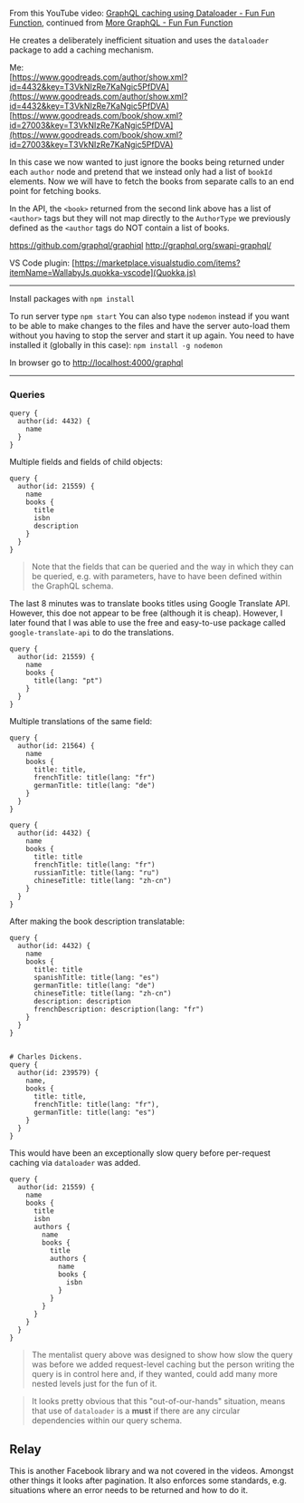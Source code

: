 From this YouTube video: [GraphQL caching using Dataloader - Fun Fun Function](https://www.youtube.com/watch?v=--AguZ20lLA), continued from [More GraphQL - Fun Fun Function](https://www.youtube.com/watch?v=RMtq0RCLuzs)

He creates a deliberately inefficient situation and uses the `dataloader` package to add a caching mechanism.

Me: <br />
[https://www.goodreads.com/author/show.xml?id=4432&key=T3VkNIzRe7KaNgic5PfDVA](https://www.goodreads.com/author/show.xml?id=4432&key=T3VkNIzRe7KaNgic5PfDVA)
[https://www.goodreads.com/book/show.xml?id=27003&key=T3VkNIzRe7KaNgic5PfDVA](https://www.goodreads.com/book/show.xml?id=27003&key=T3VkNIzRe7KaNgic5PfDVA)


In this case we now wanted to just ignore the books being returned under each `author` node and pretend that we instead only had a list of `bookId` elements. Now we will have to fetch the books from separate calls to an end point for fetching books.

In the API, the `<book>` returned from the second link above has a list of `<author>` tags but they will not map directly to the `AuthorType` we previously defined as the `<author` tags do NOT contain a list of books.



https://github.com/graphql/graphiql
http://graphql.org/swapi-graphql/

VS Code plugin: [https://marketplace.visualstudio.com/items?itemName=WallabyJs.quokka-vscode](Quokka.js)

<hr />

Install packages with `npm install`

To run server type `npm start`
You can also type `nodemon` instead if you want to be able to make changes to the files and have the server auto-load them without you having to stop the server and start it up again.
You need to have installed it (globally in this case): `npm install -g nodemon`

In browser go to [http://localhost:4000/graphql](http://localhost:4000/graphql)

<hr />

### Queries

	query {
	  author(id: 4432) {
	    name
	  }
	}

Multiple fields and fields of child objects:

	query {
	  author(id: 21559) {
	    name
	    books {
	      title
	      isbn
	      description
	    }
	  }
	}

> Note that the fields that can be queried and the way in which they can be queried, e.g. with parameters, have to have been defined within the GraphQL schema.

The last 8 minutes was to translate books titles using Google Translate API. However, this doe not appear to be free (although it is cheap). However, I later found that I was able to use the free and easy-to-use package called `google-translate-api` to do the translations.

	query {
	  author(id: 21559) {
	    name
	    books {
	      title(lang: "pt")
	    }
	  }
	}


Multiple translations of the same field:

	query {
	  author(id: 21564) {
	    name
	    books {
	      title: title,
	      frenchTitle: title(lang: "fr")
	      germanTitle: title(lang: "de")
	    }
	  }
	}

	query {
	  author(id: 4432) {
	    name
	    books {
	      title: title
	      frenchTitle: title(lang: "fr")
	      russianTitle: title(lang: "ru")
	      chineseTitle: title(lang: "zh-cn")
	    }
	  }
	}

After making the book description translatable:

	query {
	  author(id: 4432) {
	    name
	    books {
	      title: title
	      spanishTitle: title(lang: "es")
	      germanTitle: title(lang: "de")
	      chineseTitle: title(lang: "zh-cn")
	      description: description
	      frenchDescription: description(lang: "fr")
	    }
	  }
	}


	# Charles Dickens.
	query {
	  author(id: 239579) {
	    name,
	    books {
	      title: title,
	      frenchTitle: title(lang: "fr"),
	      germanTitle: title(lang: "es")
	    }
	  }
	}


This would have been an exceptionally slow query before per-request caching via `dataloader` was added.

	query {
	  author(id: 21559) {
	    name
	    books {
	      title
	      isbn
	      authors {
	        name
	        books {
	          title
	          authors {
	            name
	            books {
	              isbn
	            }
	          }
	        }
	      }
	    }
	  }
	}

> The mentalist query above was designed to show how slow the query was before we added request-level caching but the person writing the query is in control here and, if they wanted, could add many more nested levels just for the fun of it.

> It looks pretty obvious that this "out-of-our-hands" situation, means that use of `dataloader` is a **must** if there are any circular dependencies within our query schema.

## Relay
This is another Facebook library and wa not covered in the videos. Amongst other things it looks after pagination. It also enforces some standards, e.g. situations where an error needs to be returned and how to do it.


